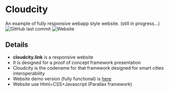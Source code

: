 # Cloudcity
An example of fully responsive webapp style website. (still in progress...)</br>
![GitHub last commit](https://img.shields.io/github/last-commit/silviotorre/cloudcity?style=flat-square)
![Website](https://img.shields.io/website?style=flat-square&up_message=Online&url=http%3A%2F%2Fcloudcity.link)

## Details 

* **cloudcity.link** is a responsive website
* It is designed for a proof of concept framework presentation
* Cloudcity is the codename for that framework designed for smart cities interoperability
* Website demo version (fully functional) is [here](https://silviotorre.github.io/cloudcity/ "Cloudcity on github")
* Website use Html+CSS+Javascript (Parallax framework)

